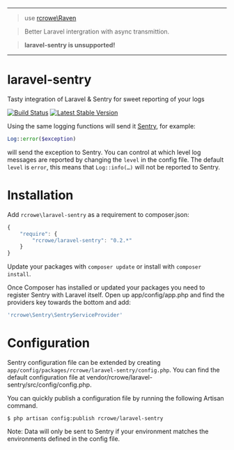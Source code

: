 *************************************************

> use [rcrowe\Raven](https://github.com/rcrowe/Raven)

> Better Laravel intergration with async transmittion.

> __laravel-sentry is unsupported!__

*************************************************


laravel-sentry
==============

Tasty integration of Laravel &amp; Sentry for sweet reporting of your logs

[![Build Status](https://travis-ci.org/rcrowe/laravel-sentry.png?branch=master)](https://travis-ci.org/rcrowe/laravel-sentry)
[![Latest Stable Version](https://poser.pugx.org/rcrowe/laravel-sentry/v/stable.png)](https://packagist.org/packages/rcrowe/laravel-sentry)

Using the same logging functions will send it [Sentry](http://getsentry.com), for example:

```php
Log::error($exception)
```

will send the exception to Sentry. You can control at which level log messages are reported by changing the `level` in the config file. The default `level` is `error`, this means that `Log::info(…)` will not be reported to Sentry.

Installation
============

Add `rcrowe\laravel-sentry` as a requirement to composer.json:

```javascript
{
    "require": {
        "rcrowe/laravel-sentry": "0.2.*"
    }
}
```

Update your packages with `composer update` or install with `composer install`.

Once Composer has installed or updated your packages you need to register Sentry with Laravel itself. Open up app/config/app.php and find the providers key towards the bottom and add:

```php
'rcrowe\Sentry\SentryServiceProvider'
```

Configuration
=============

Sentry configuration file can be extended by creating `app/config/packages/rcrowe/laravel-sentry/config.php`. You can find the default configuration file at vendor/rcrowe/laravel-sentry/src/config/config.php.

You can quickly publish a configuration file by running the following Artisan command.

```
$ php artisan config:publish rcrowe/laravel-sentry
```

Note: Data will only be sent to Sentry if your environment matches the environments defined in the config file.
